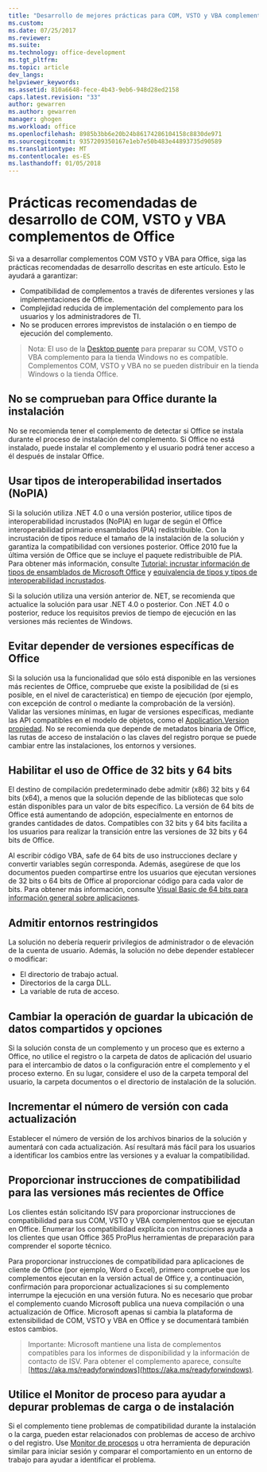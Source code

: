 ```yaml
---
title: "Desarrollo de mejores prácticas para COM, VSTO y VBA complementos de Office | Documentos de Microsoft"
ms.custom: 
ms.date: 07/25/2017
ms.reviewer: 
ms.suite: 
ms.technology: office-development
ms.tgt_pltfrm: 
ms.topic: article
dev_langs: 
helpviewer_keywords: 
ms.assetid: 810a6648-fece-4b43-9eb6-948d28ed2158
caps.latest.revision: "33"
author: gewarren
ms.author: gewarren
manager: ghogen
ms.workload: office
ms.openlocfilehash: 8985b3bb6e20b24b86174286104158c8830de971
ms.sourcegitcommit: 9357209350167e1eb7e50b483e44893735d90589
ms.translationtype: MT
ms.contentlocale: es-ES
ms.lasthandoff: 01/05/2018
---
```

# <a name="development-best-practices-for-com-vsto-and-vba--add-ins-in-office"></a>Prácticas recomendadas de desarrollo de COM, VSTO y VBA complementos de Office
  Si va a desarrollar complementos COM VSTO y VBA para Office, siga las prácticas recomendadas de desarrollo descritas en este artículo.   Esto le ayudará a garantizar:

-  Compatibilidad de complementos a través de diferentes versiones y las implementaciones de Office.
-  Complejidad reducida de implementación del complemento para los usuarios y los administradores de TI.
-  No se producen errores imprevistos de instalación o en tiempo de ejecución del complemento.

>Nota: El uso de la [Desktop puente](/windows/uwp/porting/desktop-to-uwp-root) para preparar su COM, VSTO o VBA complemento para la tienda Windows no es compatible. Complementos COM, VSTO y VBA no se pueden distribuir en la tienda Windows o la tienda Office. 
  
## <a name="do-not-check-for-office-during-installation"></a>No se comprueban para Office durante la instalación  
 No se recomienda tener el complemento de detectar si Office se instala durante el proceso de instalación del complemento. Si Office no está instalado, puede instalar el complemento y el usuario podrá tener acceso a él después de instalar Office. 
  
## <a name="use-embedded-interop-types-nopia"></a>Usar tipos de interoperabilidad insertados (NoPIA)  
Si la solución utiliza .NET 4.0 o una versión posterior, utilice tipos de interoperabilidad incrustados (NoPIA) en lugar de según el Office interoperabilidad primario ensamblados (PIA) redistribuible. Con la incrustación de tipos reduce el tamaño de la instalación de la solución y garantiza la compatibilidad con versiones posterior. Office 2010 fue la última versión de Office que se incluye el paquete redistribuible de PIA. Para obtener más información, consulte [Tutorial: incrustar información de tipos de ensamblados de Microsoft Office](https://msdn.microsoft.com/en-us/library/ee317478.aspx) y [equivalencia de tipos y tipos de interoperabilidad incrustados](/windows/uwp/porting/desktop-to-uwp-root).

Si la solución utiliza una versión anterior de. NET, se recomienda que actualice la solución para usar .NET 4.0 o posterior. Con .NET 4.0 o posterior, reduce los requisitos previos de tiempo de ejecución en las versiones más recientes de Windows.
  
## <a name="avoid-depending-on-specific-office-versions"></a>Evitar depender de versiones específicas de Office  
Si la solución usa la funcionalidad que sólo está disponible en las versiones más recientes de Office, compruebe que existe la posibilidad de (si es posible, en el nivel de característica) en tiempo de ejecución (por ejemplo, con excepción de control o mediante la comprobación de la versión). Validar las versiones mínimas, en lugar de versiones específicas, mediante las API compatibles en el modelo de objetos, como el [Application.Version propiedad](https://msdn.microsoft.com/en-us/library/office/microsoft.office.interop.excel._application.version.aspx). No se recomienda que depende de metadatos binaria de Office, las rutas de acceso de instalación o las claves del registro porque se puede cambiar entre las instalaciones, los entornos y versiones.

## <a name="enable-both-32-bit-and-64-bit-office-usage"></a>Habilitar el uso de Office de 32 bits y 64 bits   
El destino de compilación predeterminado debe admitir (x86) 32 bits y 64 bits (x64), a menos que la solución depende de las bibliotecas que solo están disponibles para un valor de bits específico. La versión de 64 bits de Office está aumentando de adopción, especialmente en entornos de grandes cantidades de datos. Compatibles con 32 bits y 64 bits facilita a los usuarios para realizar la transición entre las versiones de 32 bits y 64 bits de Office.

Al escribir código VBA, safe de 64 bits de uso instrucciones declare y convertir variables según corresponda. Además, asegúrese de que los documentos pueden compartirse entre los usuarios que ejecutan versiones de 32 bits o 64 bits de Office al proporcionar código para cada valor de bits. Para obtener más información, consulte [Visual Basic de 64 bits para información general sobre aplicaciones](https://msdn.microsoft.com/en-us/library/office/gg264421.aspx).

## <a name="support-restricted-environments"></a>Admitir entornos restringidos   
La solución no debería requerir privilegios de administrador o de elevación de la cuenta de usuario. Además, la solución no debe depender establecer o modificar:

- El directorio de trabajo actual.
- Directorios de la carga DLL.
- La variable de ruta de acceso.

## <a name="change-the-save-location-of-shared-data-and-settings"></a>Cambiar la operación de guardar la ubicación de datos compartidos y opciones
Si la solución consta de un complemento y un proceso que es externo a Office, no utilice el registro o la carpeta de datos de aplicación del usuario para el intercambio de datos o la configuración entre el complemento y el proceso externo. En su lugar, considere el uso de la carpeta temporal del usuario, la carpeta documentos o el directorio de instalación de la solución.

## <a name="increment-the-version-number-with-each-update"></a>Incrementar el número de versión con cada actualización
Establecer el número de versión de los archivos binarios de la solución y aumentará con cada actualización. Así resultará más fácil para los usuarios a identificar los cambios entre las versiones y a evaluar la compatibilidad.

## <a name="provide-support-statements-for-the-latest-versions-of-office"></a>Proporcionar instrucciones de compatibilidad para las versiones más recientes de Office
Los clientes están solicitando ISV para proporcionar instrucciones de compatibilidad para sus COM, VSTO y VBA complementos que se ejecutan en Office. Enumerar los compatibilidad explícita con instrucciones ayuda a los clientes que usan Office 365 ProPlus herramientas de preparación para comprender el soporte técnico. 

Para proporcionar instrucciones de compatibilidad para aplicaciones de cliente de Office (por ejemplo, Word o Excel), primero compruebe que los complementos ejecutan en la versión actual de Office y, a continuación, confirmación para proporcionar actualizaciones si su complemento interrumpe la ejecución en una versión futura. No es necesario que probar el complemento cuando Microsoft publica una nueva compilación o una actualización de Office. Microsoft apenas si cambia la plataforma de extensibilidad de COM, VSTO y VBA en Office y se documentará también estos cambios.

>Importante: Microsoft mantiene una lista de complementos compatibles para los informes de disponibilidad y la información de contacto de ISV. Para obtener el complemento aparece, consulte [https://aka.ms/readyforwindows](https://aka.ms/readyforwindows).

## <a name="use-process-monitor-to-help-debug-installation-or-loading-issues"></a>Utilice el Monitor de proceso para ayudar a depurar problemas de carga o de instalación
Si el complemento tiene problemas de compatibilidad durante la instalación o la carga, pueden estar relacionados con problemas de acceso de archivo o del registro. Use [Monitor de procesos](/sysinternals/downloads/procmon) u otra herramienta de depuración similar para iniciar sesión y comparar el comportamiento en un entorno de trabajo para ayudar a identificar el problema.
